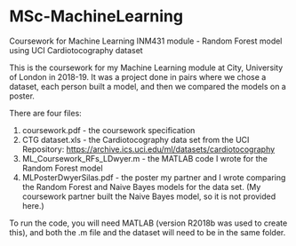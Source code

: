 # MSc-MachineLearning
Coursework for Machine Learning INM431 module - Random Forest model using UCI Cardiotocography dataset

This is the coursework for my Machine Learning module at City, University of London in 2018-19. It was a project done in pairs where we chose a dataset, each person built a model, and then we compared the models on a poster.

There are four files:
  1) coursework.pdf - the coursework specification
  2) CTG dataset.xls - the Cardiotocography data set from the UCI Repository: https://archive.ics.uci.edu/ml/datasets/cardiotocography 
  3) ML_Coursework_RFs_LDwyer.m - the MATLAB code I wrote for the Random Forest model
  4) MLPosterDwyerSilas.pdf - the poster my partner and I wrote comparing the Random Forest and Naive Bayes models for the data set. (My coursework partner built the Naive Bayes model, so it is not provided here.)
  
To run the code, you will need MATLAB (version R2018b was used to create this), and both the .m file and the dataset will need to be in the same folder.
